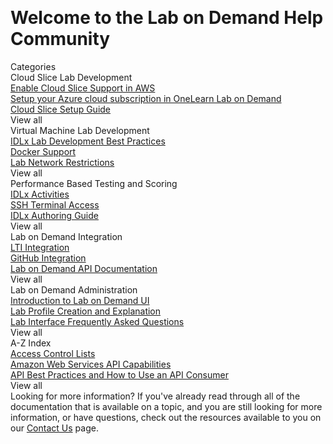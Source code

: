 <style>
    h1:first-of-type {margin-top:0;}
</style>
 
# Welcome to the Lab on Demand Help Community

<div class="categories">
  <div class="categoriesHeader">Categories</div>
  <div class="cardsContainer">
    <div class="cardContainer">
      <div class="cloudSlice cardContent">
        <div class="cardHeader">Cloud Slice Lab Development</div>
        <div class="category">
          <a href="/guides/cloud-slice/aws/aws-cloud-slice-setup.md" class="categoryThread">
            <span class="categoryTitle">Enable Cloud Slice Support in AWS</span>
          </a>
        </div>
        <div class="category"> 
          <a href="/guides/cloud-slice/microsoft-azure/azure-setup-cloud-sub-pool-in-lod.md" class="categoryThread">
            <span class="categoryTitle">Setup your Azure cloud subscription in OneLearn Lab on Demand</span>
          </a>
        </div>
        <div class="category">  
          <a href="/guides/cloud-slice/cloud-slice.md" class="categoryThread">
            <span class="categoryTitle">Cloud Slice Setup Guide</span>
          </a>
        </div>
        <div class="viewAll"><a class="viewAllLink">View all</a></div>
      </div>
    </div>
    <div class="cardContainer">
      <div class="vmLabDev cardContent">
        <div class="cardHeader">Virtual Machine Lab Development</div>
        <div class="category">
          <a href="../lod/idlx-development-best-practices.md" class="categoryThread">
            <span class="categoryTitle">IDLx Lab Development Best Practices</span>
          </a>
        </div>
        <div class="category">
          <a href="/lod/docker.md" class="categoryThread">
            <span class="categoryTitle">Docker Support</span>
          </a>
        </div>
        <div class="category">
          <a href="/lod/lab-networks.md" class="categoryThread">
            <span class="categoryTitle">Lab Network Restrictions</span>
          </a>
        </div>
        <div class="viewAll"><a class="viewAllLink">View all</a></div>
      </div>
    </div>
    <div class="cardContainer">
      <div class="pbt_scoring cardContent">
        <div class="cardHeader">Performance Based Testing and Scoring</div>
        <div class="category">
          <a href="/lod/activities.md" class="categoryThread">
            <span class="categoryTitle">IDLx Activities</span>
          </a>
        </div>
        <div class="category">
          <a href="terminal-access.md" class="categoryThread">
            <span class="categoryTitle">SSH Terminal Access</span>
          </a>
        </div>
        <div class="category">
          <a href="/guides/idl2/idlv2-authoring-guide-and-best-practice.md" class="categoryThread">
            <span class="categoryTitle">IDLx Authoring Guide</span>
          </a>
        </div>
        <div class="viewAll"><a class="viewAllLink">View all</a></div>
      </div>
    </div>
    <div class="cardContainer">
      <div class="lodIntegration cardContent">
        <div class="cardHeader">Lab on Demand Integration</div>
        <div class="category">
          <a href="/lod/lab-on-demand-lti-integration.md" class="categoryThread">
            <span class="categoryTitle">LTI Integration</span>
          </a>
        </div>
        <div class="category">
          <a href="/guides/github-integration/github-integration.md" class="categoryThread">
            <span class="categoryTitle">GitHub Integration</span>
          </a>
        </div>
        <div class="category">
          <a href="/lod/lod-api/lod-api-main.md" class="categoryThread">
            <span class="categoryTitle">Lab on Demand API Documentation</span>
          </a>
        </div>
        <div class="viewAll"><a class="viewAllLink">View all</a></div>
      </div>
    </div>
    <div class="cardContainer">
      <div class="lod_admin cardContent">
        <div class="cardHeader">Lab on Demand Administration</div>
        <div class="category">
          <a href="/lod/feature-focus/lod-experience.md" class="categoryThread">
            <span class="categoryTitle">Introduction to Lab on Demand UI</span>
          </a>
        </div>
        <div class="category">
          <a href="/lod/feature-focus/lab-profiles/create.md" class="categoryThread">
            <span class="categoryTitle">Lab Profile Creation and Explanation</span>
          </a>
        </div>
        <div class="category">
          <a href="/lod/lab-interface-faq.md" class="categoryThread">
            <span class="categoryTitle">Lab Interface Frequently Asked Questions</span>
          </a>
        </div>
        <div class="viewAll"><a class="viewAllLink">View all</a></div>
      </div>
    </div>
    <div class="cardContainer">
      <div class="azIndex cardContent">
        <div class="cardHeader">A-Z Index</div>
        <div class="category">
          <a href="access-control-lists.md" class="categoryThread">
            <span class="categoryTitle">Access Control Lists</span>
          </a>
        </div>
        <div class="category">
          <a href="/lod/aws-capabilities.md" class="categoryThread">
            <span class="categoryTitle">Amazon Web Services API Capabilities</span>
          </a>
        </div>
        <div class="category">
          <a href="/lod/how-to-use-api-consumer.md" class="categoryThread">
            <span class="categoryTitle">API Best Practices and How to Use an API Consumer</span>
          </a>
        </div>
        <div class="viewAll"><a class="viewAllLink">View all</a></div>
      </div>
    </div>
  </div>
  <div class="moreInfo">
    <span class="moreInfo_header">Looking for more information?</span>
    If you've already read through all of the documentation that is available on a topic, and you are still looking for more        information, or have questions, check out the resources available to you on our <a href="/contact-us.md">Contact Us</a> page.
  </div>
</div>
